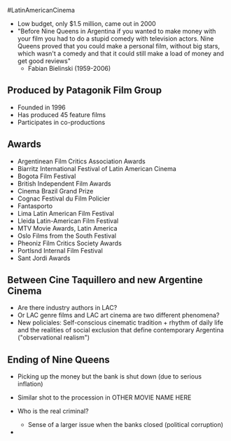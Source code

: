 #LatinAmericanCinema
- Low budget, only $1.5 million, came out in 2000
- "Before Nine Queens in Argentina if you wanted to make money with your film you had to do a stupid comedy with television actors. Nine Queens proved that you could make a personal film, without big stars, which wasn't a comedy and that it could still make a load of money and get good reviews"
	- Fabian Bielinski (1959-2006)

## Produced by Patagonik Film Group
- Founded in 1996
- Has produced 45 feature films
- Participates in co-productions

## Awards
- Argentinean Film Critics Association Awards
- Biarritz International Festival of Latin American Cinema
- Bogota Film Festival
- British Independent Film Awards
- Cinema Brazil Grand Prize
- Cognac Festival du Film Policier
- Fantasporto
- Lima Latin American Film Festival
- Lleida Latin-American Film Festival
- MTV Movie Awards, Latin America
- Oslo Films from the South Festival
- Pheoniz Film Critics Society Awards
- Portlsnd Internal Film Festival
- Sant Jordi Awards

## Between Cine Taquillero and new Argentine Cinema
- Are there industry authors in LAC?
- Or LAC genre films and LAC art cinema are two different phenomena?
- New policiales: Self-conscious cinematic tradition + rhythm of daily life and the realities of social exclusion that define contemporary Argentina ("observational realism")

## Ending of Nine Queens
- Picking up the money but the bank is shut down (due to serious inflation)
- Similar shot to the procession in OTHER MOVIE NAME HERE

- Who is the real criminal? 
	- Sense of a larger issue when the banks closed (political corruption)

-   